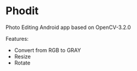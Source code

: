 # Phodit
Photo Editing Android app based on OpenCV-3.2.0

Features:
- Convert from RGB to GRAY
- Resize
- Rotate
